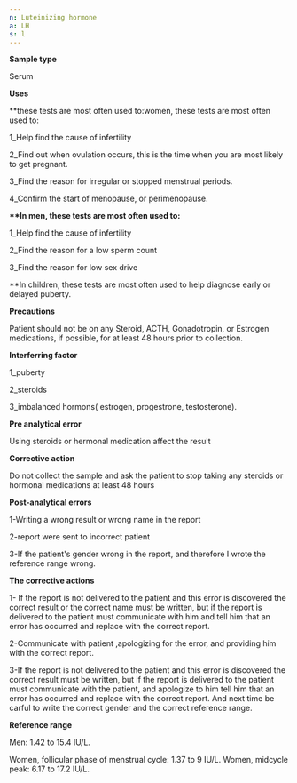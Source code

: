 ```yaml
---
n: Luteinizing hormone
a: LH
s: l
---
```



__Sample type__

Serum

__Uses__

**these tests are most often used to:women, these tests are most often used to:

1_Help find the cause of infertility

2_Find out when ovulation occurs, this is the time when you are most likely to get pregnant.

3_Find the reason for irregular or stopped menstrual periods.

4_Confirm the start of menopause, or perimenopause. 

__**In men, these tests are most often used to:__

1_Help find the cause of infertility

2_Find the reason for a low sperm count

3_Find the reason for low sex drive

**In children, these tests are most often used to help diagnose early or delayed puberty.

__Precautions__

Patient should not be on any Steroid, ACTH, Gonadotropin, or Estrogen medications, if possible, for at least 48 hours prior to collection.

__Interferring factor__

 1_puberty

2_steroids

3_imbalanced hormons( estrogen, progestrone, testosterone).

__Pre analytical error__

Using steroids or hermonal medication affect the result 

__Corrective action__

Do not collect the sample and ask the patient to stop taking any steroids or hormonal medications at least 48 hours


__Post-analytical errors__

1-Writing a wrong result or wrong name in the report

2-report were sent to incorrect patient

3-If  the patient's gender wrong in the report, and therefore I wrote the reference range wrong.

__The corrective actions__

 1- If the report is not delivered to the patient and this error is discovered the correct result or the correct name must be written, but if the report is delivered to the patient must communicate with him and tell him that an error has occurred and replace with the correct report.

2-Communicate with patient ,apologizing for the error, and providing him with the correct report.

3-If the report is not delivered to the patient and this error is discovered the correct result must be written, but if the report is delivered to the patient must communicate with the patient, and apologize to him  tell him that an error has occurred and replace with the correct report. And next time be carful to write the correct gender and the correct reference range.

__Reference range__ 

Men: 1.42 to 15.4 IU/L.

 Women, follicular phase of menstrual cycle: 1.37 to 9 IU/L. Women, midcycle peak: 6.17 to 17.2 IU/L.